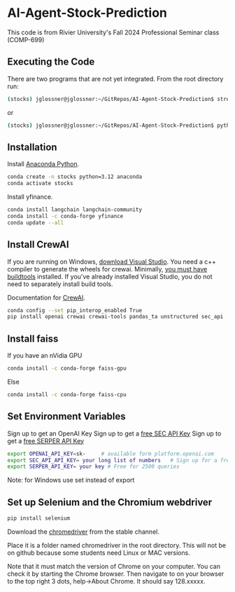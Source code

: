 # AI-Agent-Stock-Prediction

This code is from Rivier University's Fall 2024 Professional Seminar class (COMP-699)

## Executing the Code

There are two programs that are not yet integrated. From the root directory run:

```sh
(stocks) jglossner@jglossner:~/GitRepos/AI-Agent-Stock-Prediction$ streamlit run src/UI/app.py
```
or
```sh
(stocks) jglossner@jglossner:~/GitRepos/AI-Agent-Stock-Prediction$ python -m src.UI.main
```

## Installation

Install [Anaconda Python](https://www.anaconda.com/download).

```sh
conda create -n stocks python=3.12 anaconda
conda activate stocks
```

Install yfinance.

```sh
conda install langchain langchain-community
conda install -c conda-forge yfinance
conda update --all
```

## Install CrewAI

If you are running on Windows, [download Visual Studio](https://visualstudio.microsoft.com/downloads/). You need a c++ compiler to generate the wheels for crewai. Minimally, [you must have buildtools](https://visualstudio.microsoft.com/visual-cpp-build-tools/) installed. If you've already installed Visual Studio, you do not need to separately install build tools.

Documentation for [CrewAI](https://docs.crewai.com/getting-started/Installing-CrewAI/).


```sh
conda config --set pip_interop_enabled True
pip install openai crewai crewai-tools pandas_ta unstructured sec_api
```

## Install faiss
If you have an nVidia GPU
```sh
conda install -c conda-forge faiss-gpu
```
Else
```sh
conda install -c conda-forge faiss-cpu
```

## Set Environment Variables

Sign up to get an OpenAI Key
Sign up to get a [free SEC API Key](https://sec-api.io/)
Sign up to get a [free SERPER API Key](https://serper.dev/)

```sh
export OPENAI_API_KEY=sk-     # available form platform.openai.com
export SEC_API_API_KEY= your long list of numbers   # Sign up for a free key
export SERPER_API_KEY= your key # Free for 2500 queries
```
Note: for Windows use set instead of export

## Set up Selenium and the Chromium webdriver

```sh
pip install selenium
```

Download the [chromedriver](https://googlechromelabs.github.io/chrome-for-testing/#stable) from the stable channel.

Place it is a folder named chromedriver in the root directory. This will not be on github because some students need Linux or MAC versions.

Note that it must match the version of Chrome on your computer. You can check it by starting the Chrome browser. Then navigate to on your browser to the top right 3 dots, help->About Chrome. It should say 128.xxxxx.
